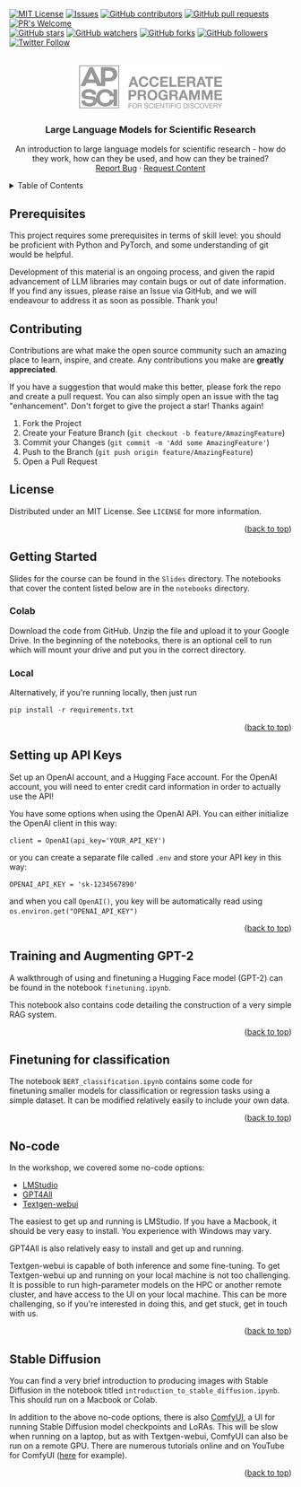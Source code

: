 <!-- Improved compatibility of back to top link: See: https://github.com/othneildrew/Best-README-Template/pull/73 -->

<!-- PROJECT SHIELDS -->
<!-- [![Contributors][contributors-shield]][contributors-url]
[![Forks][forks-shield]][forks-url]
[![Stargazers][stars-shield]][stars-url]
[![Issues][issues-shield]][issues-url]
[![GPL License][license-shield]][license-url] -->
[![MIT License](https://img.shields.io/badge/License-MIT-brightgreen.svg)](https://opensource.org/licenses/)
[![Issues](https://img.shields.io/github/issues-raw/acceleratescience/large-language-models.svg?maxAge=25000)](https://github.com/acceleratescience/large-language-models/issues)
[![GitHub contributors](https://img.shields.io/github/contributors/acceleratescience/large-language-models.svg?style=flat)]()
[![GitHub pull requests](https://img.shields.io/github/issues-pr/acceleratescience/large-language-models.svg?style=flat)]()
[![PR's Welcome](https://img.shields.io/badge/PRs-welcome-brightgreen.svg?style=flat)](http://makeapullrequest.com)
<br>
[![GitHub stars](https://img.shields.io/github/stars/acceleratescience/large-language-models.svg?style=social&label=Star)]()
[![GitHub watchers](https://img.shields.io/github/watchers/acceleratescience/large-language-models.svg?style=social&label=Watch)]()
[![GitHub forks](https://img.shields.io/github/forks/acceleratescience/large-language-models.svg?style=social&label=Fork)](https://github.com/JonSnow/MyBadges)
[![GitHub followers](https://img.shields.io/github/followers/acceleratescience.svg?style=social&label=Follow)](https://github.com/JonSnow/MyBadges)
[![Twitter Follow](https://img.shields.io/twitter/follow/AccelerateSci.svg?style=social)](https://twitter.com/AccelerateSci)
<!-- [![LinkedIn][linkedin-shield]][linkedin-url] -->


<!-- PROJECT LOGO -->
<br />
<div align="center">
  <a href="https://acceleratescience.github.io/">
    <img src="./images/full_acc.png" alt="Logo" height=80>
  </a>

  <h3 align="center">Large Language Models for Scientific Research</h3>

  <p align="center">
    An introduction to large language models for scientific research - how do they work, how can they be used, and how can they be trained?
    <br />
    <!-- <a href="https://acceleratescience.github.io/packaging-publishing/"><strong>Start the Course »</strong></a>
    <br />
    <br />
    <a href="https://github.com/acceleratescience/packaging-publishing/tree/basic">Get Basic Code</a>
    · -->
    <a href="https://github.com/acceleratescience/large-language-models/issues">Report Bug</a>
    ·
    <a href="https://github.com/acceleratescience/large-language-models/issues">Request Content</a>
  </p>
</div>


<!-- TABLE OF CONTENTS -->
<details>
  <summary>Table of Contents</summary>
  <ol>
    <li><a href="#prerequisites">Prerequisites</a></li>
    <li><a href="#contributing">Contributing</a></li>
    <li><a href="#license">License</a></li>
    <li>
        <a href="#gettingstarted">Getting Started</a>
        <ol>
            <li><a href="#colab">Colab</a></li>
            <li><a href="#local">Local</a></li>
        </ol>
    </li>
    <li><a href="#intro-to-APIs">Setting up API Keyes</a></li>
    <li><a href="#finetuning-gpt2">Training and Augmenting GPT-2</a></li>
    <li><a href="#bert">Finetuning for classification</a></li>
    <li><a href="#no-code">No-code</a></li>
    <li><a href="#stable-diffusion">Stable Diffusion</a></li>
  </ol>
</details>



<!---------------------------------------------------------------------------->

[Button Shield]: https://img.shields.io/badge/Shield_Buttons-37a779?style=for-the-badge

[License]: LICENSE
[Shield]: Types/Shield.md
[#]: #


<!---------------------------------[ Badges ]---------------------------------->

[Badge License]: https://img.shields.io/badge/-BY_SA_4.0-ae6c18.svg?style=for-the-badge&labelColor=EF9421&logoColor=white&logo=CreativeCommons
[Badge Likes]: https://img.shields.io/github/stars/MarkedDown/Buttons?style=for-the-badge&labelColor=d0ab23&color=b0901e&logoColor=white&logo=Trustpilot



<!-- GETTING STARTED -->
## Prerequisites
This project requires some prerequisites in terms of skill level: you should be proficient with Python and PyTorch, and some understanding of git would be helpful.

Development of this material is an ongoing process, and given the rapid advancement of LLM libraries may contain bugs or out of date information. If you find any issues, please raise an Issue via GitHub, and we will endeavour to address it as soon as possible. Thank you!

<!-- CONTRIBUTING -->
## Contributing

Contributions are what make the open source community such an amazing place to learn, inspire, and create. Any contributions you make are **greatly appreciated**.

If you have a suggestion that would make this better, please fork the repo and create a pull request. You can also simply open an issue with the tag "enhancement".
Don't forget to give the project a star! Thanks again!

1. Fork the Project
2. Create your Feature Branch (`git checkout -b feature/AmazingFeature`)
3. Commit your Changes (`git commit -m 'Add some AmazingFeature'`)
4. Push to the Branch (`git push origin feature/AmazingFeature`)
5. Open a Pull Request


<!-- LICENSE -->
## License

Distributed under an MIT License. See `LICENSE` for more information.

<p align="right">(<a href="#top">back to top</a>)</p>




## Getting Started <a id="gettingstarted"></a>

Slides for the course can be found in the `Slides` directory. The notebooks that cover the content listed below are in the `notebooks` directory.

### Colab <a id="colab"></a>
Download the code from GitHub. Unzip the file and upload it to your Google Drive. In the beginning of the notebooks, there is an optional cell to run which will mount your drive and put you in the correct directory.

### Local <a id="local"></a>
Alternatively, if you're running locally, then just run
```python
pip install -r requirements.txt
```

<p align="right">(<a href="#top">back to top</a>)</p>

## Setting up API Keys <a id="intro-to-APIs"></a>
Set up an OpenAI account, and a Hugging Face account. For the OpenAI account, you will need to enter credit card information in order to actually use the API!

You have some options when using the OpenAI API. You can either initialize the OpenAI client in this way:
```
client = OpenAI(api_key='YOUR_API_KEY')
```

or you can create a separate file called `.env` and store your API key in this way:
```
OPENAI_API_KEY = 'sk-1234567890'
```
and when you call `OpenAI()`, you key will be automatically read using `os.environ.get("OPENAI_API_KEY")`

<p align="right">(<a href="#top">back to top</a>)</p>

## Training and Augmenting GPT-2 <a id="finetuning-gpt2"></a>
A walkthrough of using and finetuning a Hugging Face model (GPT-2) can be found in the notebook `finetuning.ipynb`.

This notebook also contains code detailing the construction of a very simple RAG system.

<p align="right">(<a href="#top">back to top</a>)</p>

## Finetuning for classification <a id="bert"></a>
The notebook `BERT_classification.ipynb` contains some code for finetuning smaller models for classification or regression tasks using a simple dataset. It can be modified relatively easily to include your own data.

<p align="right">(<a href="#top">back to top</a>)</p>

## No-code <a id="no-code"></a>
In the workshop, we covered some no-code options:
- [LMStudio](https://lmstudio.ai/)
- [GPT4All](https://gpt4all.io/index.html)
- [Textgen-webui](https://github.com/oobabooga/text-generation-webui)

The easiest to get up and running is LMStudio. If you have a Macbook, it should be very easy to install. You experience with Windows may vary.

GPT4All is also relatively easy to install and get up and running.

Textgen-webui is capable of both inference and some fine-tuning. To get Textgen-webui up and running on your local machine is not too challenging. It is possible to run high-parameter models on the HPC or another remote cluster, and have access to the UI on your local machine. This can be more challenging, so if you're interested in doing this, and get stuck, get in touch with us.

<p align="right">(<a href="#top">back to top</a>)</p>

## Stable Diffusion <a id="stable-diffusion"></a>
You can find a very brief introduction to producing images with Stable Diffusion in the notebook titled `introduction_to_stable_diffusion.ipynb`. This should run on a Macbook or Colab.

In addition to the above no-code options, there is also [ComfyUI](https://github.com/comfyanonymous/ComfyUI), a UI for running Stable Diffusion model checkpoints and LoRAs. This will be slow when running on a laptop, but as with Textgen-webui, ComfyUI can also be run on a remote GPU. There are numerous tutorials online and on YouTube for ComfyUI ([here](https://stable-diffusion-art.com/comfyui/) for example).
<p align="right">(<a href="#top">back to top</a>)</p>



<!-- MARKDOWN LINKS & IMAGES -->
<!-- https://www.markdownguide.org/basic-syntax/#reference-style-links -->
[contributors-shield]: https://img.shields.io/github/contributors/acceleratescience/packaging-publishing.svg?style=for-the-badge
[contributors-url]: https://github.com/acceleratescience/packaging-publishing/graphs/contributors
[forks-shield]: https://img.shields.io/github/forks/acceleratescience/packaging-publishing.svg?style=for-the-badge
[forks-url]: https://github.com/acceleratescience/packaging-publishing/network/members
[stars-shield]: https://img.shields.io/github/stars/acceleratescience/packaging-publishing.svg?style=for-the-badge
[stars-url]: https://github.com/acceleratescience/packaging-publishing/stargazers
[issues-shield]: https://img.shields.io/github/issues/acceleratescience/packaging-publishing.svg?style=for-the-badge
[issues-url]: https://github.com/acceleratescience/packaging-publishing/issues
[license-shield]: https://img.shields.io/github/license/acceleratescience/packaging-publishing.svg?style=for-the-badge
[license-url]: https://github.com/acceleratescience/packaging-publishing/blob/master/LICENSE.txt
[linkedin-shield]: https://img.shields.io/badge/-LinkedIn-black.svg?style=for-the-badge&logo=linkedin&colorB=555
[linkedin-url]: https://linkedin.com/company/accelerate-programme-for-scientific-discovery/
[product-screenshot]: images/screenshot.png
[Next.js]: https://img.shields.io/badge/next.js-000000?style=for-the-badge&logo=nextdotjs&logoColor=white
[Next-url]: https://nextjs.org/
[React.js]: https://img.shields.io/badge/React-20232A?style=for-the-badge&logo=react&logoColor=61DAFB
[React-url]: https://reactjs.org/
[Vue.js]: https://img.shields.io/badge/Vue.js-35495E?style=for-the-badge&logo=vuedotjs&logoColor=4FC08D
[Vue-url]: https://vuejs.org/
[Angular.io]: https://img.shields.io/badge/Angular-DD0031?style=for-the-badge&logo=angular&logoColor=white
[Angular-url]: https://angular.io/
[Svelte.dev]: https://img.shields.io/badge/Svelte-4A4A55?style=for-the-badge&logo=svelte&logoColor=FF3E00
[Svelte-url]: https://svelte.dev/
[Laravel.com]: https://img.shields.io/badge/Laravel-FF2D20?style=for-the-badge&logo=laravel&logoColor=white
[Laravel-url]: https://laravel.com
[Bootstrap.com]: https://img.shields.io/badge/Bootstrap-563D7C?style=for-the-badge&logo=bootstrap&logoColor=white
[Bootstrap-url]: https://getbootstrap.com
[JQuery.com]: https://img.shields.io/badge/jQuery-0769AD?style=for-the-badge&logo=jquery&logoColor=white
[JQuery-url]: https://jquery.com 
